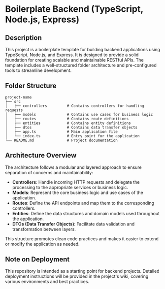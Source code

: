 # Boilerplate Backend (TypeScript, Node.js, Express)

## Description
This project is a boilerplate template for building backend applications using TypeScript, Node.js, and Express. It is designed to provide a solid foundation for creating scalable and maintainable RESTful APIs. The template includes a well-structured folder architecture and pre-configured tools to streamline development.

## Folder Structure
```
project-name
├── src
│   ├── controllers         # Contains controllers for handling requests
│   ├── models              # Contains use cases for business logic
│   ├── routes              # Contains route definitions
│   ├── entities            # Contains entity definitions
│   ├── dtos                # Contains data transfer objects
│   ├── app.ts              # Main application file
│   └── index.ts            # Entry point for the application
└── README.md               # Project documentation
```

## Architecture Overview
The architecture follows a modular and layered approach to ensure separation of concerns and maintainability:

- **Controllers**: Handle incoming HTTP requests and delegate the processing to the appropriate services or business logic.
- **Models**: Represent the core business logic and use cases of the application.
- **Routes**: Define the API endpoints and map them to the corresponding controllers.
- **Entities**: Define the data structures and domain models used throughout the application.
- **DTOs (Data Transfer Objects)**: Facilitate data validation and transformation between layers.

This structure promotes clean code practices and makes it easier to extend or modify the application as needed.

## Note on Deployment
This repository is intended as a starting point for backend projects. Detailed deployment instructions will be provided in the project's wiki, covering various environments and best practices.
